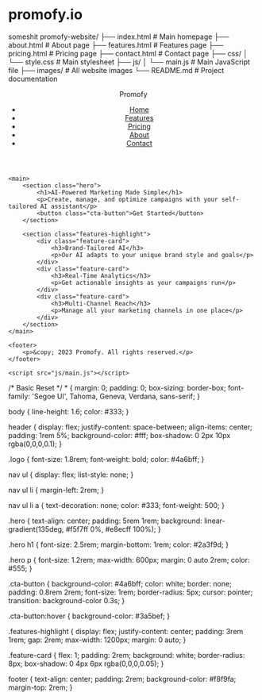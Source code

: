 # promofy.io
someshit
promofy-website/
├── index.html          # Main homepage
├── about.html          # About page
├── features.html       # Features page
├── pricing.html        # Pricing page
├── contact.html        # Contact page
├── css/
│   └── style.css       # Main stylesheet
├── js/
│   └── main.js         # Main JavaScript file
├── images/             # All website images
└── README.md           # Project documentation
<!DOCTYPE html>
<html lang="en">
<head>
    <meta charset="UTF-8">
    <meta name="viewport" content="width=device-width, initial-scale=1.0">
    <title>Promofy - AI-Powered Marketing Platform</title>
    <link rel="stylesheet" href="css/style.css">
</head>
<body>
    <header>
        <div class="logo">Promofy</div>
        <nav>
            <ul>
                <li><a href="index.html">Home</a></li>
                <li><a href="features.html">Features</a></li>
                <li><a href="pricing.html">Pricing</a></li>
                <li><a href="about.html">About</a></li>
                <li><a href="contact.html">Contact</a></li>
            </ul>
        </nav>
    </header>

    <main>
        <section class="hero">
            <h1>AI-Powered Marketing Made Simple</h1>
            <p>Create, manage, and optimize campaigns with your self-tailored AI assistant</p>
            <button class="cta-button">Get Started</button>
        </section>

        <section class="features-highlight">
            <div class="feature-card">
                <h3>Brand-Tailored AI</h3>
                <p>Our AI adapts to your unique brand style and goals</p>
            </div>
            <div class="feature-card">
                <h3>Real-Time Analytics</h3>
                <p>Get actionable insights as your campaigns run</p>
            </div>
            <div class="feature-card">
                <h3>Multi-Channel Reach</h3>
                <p>Manage all your marketing channels in one place</p>
            </div>
        </section>
    </main>

    <footer>
        <p>&copy; 2023 Promofy. All rights reserved.</p>
    </footer>

    <script src="js/main.js"></script>
</body>
</html>
/* Basic Reset */
* {
    margin: 0;
    padding: 0;
    box-sizing: border-box;
    font-family: 'Segoe UI', Tahoma, Geneva, Verdana, sans-serif;
}

body {
    line-height: 1.6;
    color: #333;
}

header {
    display: flex;
    justify-content: space-between;
    align-items: center;
    padding: 1rem 5%;
    background-color: #fff;
    box-shadow: 0 2px 10px rgba(0,0,0,0.1);
}

.logo {
    font-size: 1.8rem;
    font-weight: bold;
    color: #4a6bff;
}

nav ul {
    display: flex;
    list-style: none;
}

nav ul li {
    margin-left: 2rem;
}

nav ul li a {
    text-decoration: none;
    color: #333;
    font-weight: 500;
}

.hero {
    text-align: center;
    padding: 5rem 1rem;
    background: linear-gradient(135deg, #f5f7ff 0%, #e8ecff 100%);
}

.hero h1 {
    font-size: 2.5rem;
    margin-bottom: 1rem;
    color: #2a3f9d;
}

.hero p {
    font-size: 1.2rem;
    max-width: 600px;
    margin: 0 auto 2rem;
    color: #555;
}

.cta-button {
    background-color: #4a6bff;
    color: white;
    border: none;
    padding: 0.8rem 2rem;
    font-size: 1rem;
    border-radius: 5px;
    cursor: pointer;
    transition: background-color 0.3s;
}

.cta-button:hover {
    background-color: #3a5bef;
}

.features-highlight {
    display: flex;
    justify-content: center;
    padding: 3rem 1rem;
    gap: 2rem;
    max-width: 1200px;
    margin: 0 auto;
}

.feature-card {
    flex: 1;
    padding: 2rem;
    background: white;
    border-radius: 8px;
    box-shadow: 0 4px 6px rgba(0,0,0,0.05);
}

footer {
    text-align: center;
    padding: 2rem;
    background-color: #f8f9fa;
    margin-top: 2rem;
}
